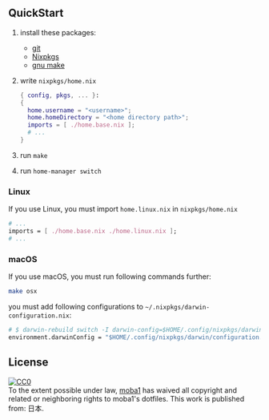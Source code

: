 ## QuickStart

1. install these packages:
    - [git](https://git-scm.com/)
    - [Nixpkgs](https://github.com/NixOS/nixpkgs)
    - [gnu make](https://www.gnu.org/software/make/)

2. write `nixpkgs/home.nix`
    ```nix
    { config, pkgs, ... }:
    {
      home.username = "<username>";
      home.homeDirectory = "<home directory path>";
      imports = [ ./home.base.nix ];
      # ...
    }
    ```

3. run `make`
4. run `home-manager switch`

### Linux

If you use Linux, you must import `home.linux.nix` in `nixpkgs/home.nix`

```nix
# ...
imports = [ ./home.base.nix ./home.linux.nix ];
# ...
```

### macOS

If you use macOS, you must run following commands further:

```bash
make osx
```

you must add following configurations to `~/.nixpkgs/darwin-configuration.nix`:

```nix
# $ darwin-rebuild switch -I darwin-config=$HOME/.config/nixpkgs/darwin/configuration.nix
environment.darwinConfig = "$HOME/.config/nixpkgs/darwin/configuration.nix";
```

## License

<p xmlns:dct="http://purl.org/dc/terms/" xmlns:vcard="http://www.w3.org/2001/vcard-rdf/3.0#">
  <a rel="license"
     href="http://creativecommons.org/publicdomain/zero/1.0/">
    <img src="http://i.creativecommons.org/p/zero/1.0/88x31.png" style="border-style: none;" alt="CC0" />
  </a>
  <br />
  To the extent possible under law,
  <a rel="dct:publisher"
     href="https://github.com/moba1/dotfiles">
    <span property="dct:title">moba1</span></a>
  has waived all copyright and related or neighboring rights to
  <span property="dct:title">moba1's dotfiles</span>.
This work is published from:
<span property="vcard:Country" datatype="dct:ISO3166"
      content="JP" about="https://github.com/moba1/dotfiles">
  日本</span>.
</p>
